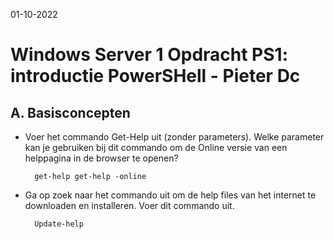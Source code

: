 01-10-2022

# Windows Server 1 Opdracht PS1: introductie PowerSHell - Pieter Dc

## A. Basisconcepten

- Voer het commando Get-Help uit (zonder parameters). Welke parameter kan je gebruiken bij dit commando om de Online versie van een helppagina in de browser te openen?

        get-help get-help -online

- Ga op zoek naar het commando uit om de help files van het internet te downloaden en installeren. Voer dit commando uit.

        Update-help
